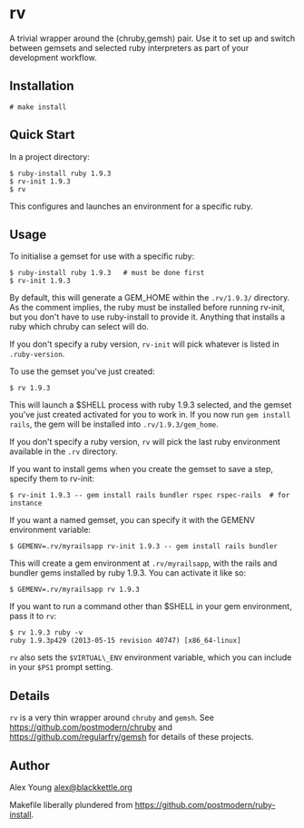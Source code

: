 rv
==

A trivial wrapper around the (chruby,gemsh) pair.  Use it to set up and
switch between gemsets and selected ruby interpreters as part of your
development workflow.

Installation
------------

    # make install

Quick Start
-----------

In a project directory:

    $ ruby-install ruby 1.9.3
    $ rv-init 1.9.3
    $ rv

This configures and launches an environment for a specific ruby.

Usage
-----

To initialise a gemset for use with a specific ruby:

    $ ruby-install ruby 1.9.3   # must be done first
    $ rv-init 1.9.3

By default, this will generate a GEM\_HOME within the `.rv/1.9.3/`
directory.  As the comment implies, the ruby must be installed before
running rv-init, but you don't have to use ruby-install to provide it.
Anything that installs a ruby which chruby can select will do.

If you don't specify a ruby version, `rv-init` will pick whatever is
listed in `.ruby-version`.

To use the gemset you've just created:

    $ rv 1.9.3

This will launch a $SHELL process with ruby 1.9.3 selected, and the
gemset you've just created activated for you to work in.  If you now run
`gem install rails`, the gem will be installed into
`.rv/1.9.3/gem_home`.

If you don't specify a ruby version, `rv` will pick the last ruby
environment available in the `.rv` directory.

If you want to install gems when you create the gemset to save a step,
specify them to rv-init:

    $ rv-init 1.9.3 -- gem install rails bundler rspec rspec-rails  # for instance

If you want a named gemset, you can specify it with the GEMENV
environment variable:

    $ GEMENV=.rv/myrailsapp rv-init 1.9.3 -- gem install rails bundler

This will create a gem environment at `.rv/myrailsapp`, with the rails
and bundler gems installed by ruby 1.9.3.  You can activate it like so:

    $ GEMENV=.rv/myrailsapp rv 1.9.3

If you want to run a command other than $SHELL in your gem environment,
pass it to `rv`:

    $ rv 1.9.3 ruby -v
    ruby 1.9.3p429 (2013-05-15 revision 40747) [x86_64-linux]

`rv` also sets the `$VIRTUAL\_ENV` environment variable, which you can
include in your `$PS1` prompt setting.

Details
-------

`rv` is a very thin wrapper around `chruby` and `gemsh`.  See
https://github.com/postmodern/chruby and
https://github.com/regularfry/gemsh for details of these projects.


Author
------

Alex Young <alex@blackkettle.org>

Makefile liberally plundered from
https://github.com/postmodern/ruby-install.
